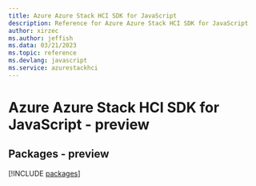 ```yaml
---
title: Azure Azure Stack HCI SDK for JavaScript
description: Reference for Azure Azure Stack HCI SDK for JavaScript
author: xirzec
ms.author: jeffish
ms.data: 03/21/2023
ms.topic: reference
ms.devlang: javascript
ms.service: azurestackhci
---
```

# Azure Azure Stack HCI SDK for JavaScript - preview
## Packages - preview
[!INCLUDE [packages](azure-stack-hci-index.md)]